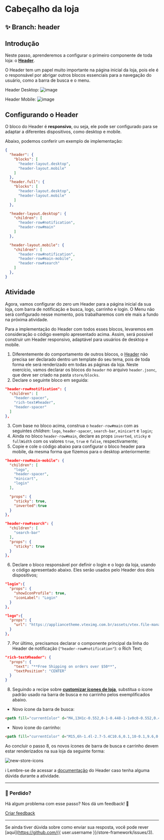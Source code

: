 # Cabeçalho da loja

## :sparkles: **Branch:** header

## Introdução

Neste passo, aprenderemos a configurar o primeiro componente de toda loja: o [**Header**](https://vtex.io/docs/components/all/vtex.store-header/).

O Header tem um papel muito importante na página inicial da loja, pois ele é o responsável por abrigar outros blocos essenciais para a navegação do usuário, como a barra de busca e o menu.

Header Desktop:
![image](https://user-images.githubusercontent.com/12139385/70191371-420ab880-16d7-11ea-9d28-fa2f184870ce.png)

Header Mobile:
![image](https://user-images.githubusercontent.com/12139385/70191413-6797c200-16d7-11ea-9401-754942f5d9a9.png)

## Configurando o Header

O bloco do Header é **responsivo**, ou seja, ele pode ser configurado para se adaptar a diferentes dispositivos, como desktop e mobile.

Abaixo, podemos conferir um exemplo de implementação:

```json
{
  "header": {
    "blocks": [
      "header-layout.desktop",
      "header-layout.mobile"
    ]
  },
  "header.full": {
    "blocks": [
      "header-layout.desktop",
      "header-layout.mobile"
    ]
  },

  "header-layout.desktop": {
    "children": [
      "header-row#notification",
      "header-row#main"
    ]
  },

  "header-layout.mobile": {
    "children": [
      "header-row#notification",
      "header-row#main-mobile",
      "header-row#search"
    ]
  },
}
```

## Atividade

Agora, vamos configurar do zero um Header para a página inicial da sua loja, com barra de notificação e busca, logo, carrinho e login. O Menu não será configurado nesse momento, pois trabalharemos com ele mais a fundo na próxima atividade.

Para a implementação do Header com todos esses blocos, levaremos em consideração o código exemplo apresentado acima. Assim, será possível construir um Header responsivo, adaptável para usuários de desktop e mobile.

1. Diferentemente do comportamento de outros blocos, o [Header](https://vtex.io/docs/components/all/vtex.store-header/) não precisa ser declarado dentro um template do seu tema, pois de toda forma ele será renderizado em todas as páginas da loja. Neste exercício, vamos declarar os blocos do `header` no arquivo `header.jsonc`, que deve ser criado na pasta `store/blocks`.
2. Declare o seguinte bloco em seguida:

```json
"header-row#notification": {
  "children": [
    "header-spacer",
    "rich-text#header",
    "header-spacer"
  ]
},
```

3. Com base no bloco acima, construa o `header-row#main` com as seguintes *children*: `logo`, `header-spacer`, `search-bar`, `minicart` e `login`;
4. Ainda no bloco `header-row#main`, declare as props `inverted`, `sticky` e `fullWidth` com os valores `true`, `true` e `false`, respectivamente;
5. Copie e cole o código abaixo para configurar o bloco header para mobile, da mesma forma que fizemos para o desktop anteriormente:

```json
"header-row#main-mobile": {
  "children": [
    "logo",
    "header-spacer",
    "minicart",
    "login"
  ],

  "props": {
    "sticky": true,
    "inverted":true
  }
},

"header-row#search": {
  "children": [
    "search-bar"
  ],
  "props": {
    "sticky": true
  }
},

```

6. Declare o bloco responsável por definir o login e o logo da loja, usando o código apresentado abaixo. Eles serão usados pelo Header dos dois dispositivos;

```json
"login":{
  "props": {
    "showIconProfile": true,
    "iconLabel": "Login"
  }
},

"logo":{
  "props": {
    "url": "https://appliancetheme.vteximg.com.br/assets/vtex.file-manager-graphql/images/flatflat___6081e50402943bcb11bc45a8e613aa72.png"
  }
},
```

7. Por último, precisamos declarar o componente principal da linha do Header de notificação (`"header-row#notification"`): o Rich Text;

```json
"rich-text#header": {
  "props": {
    "text": "**Free Shipping on orders over $50**",
    "textPosition": "CENTER"
  }
}
```

8. Seguindo a recipe sobre [**customizar ícones de loja**](https://vtex.io/docs/recipes/style/customizing-your-stores-icons), substitua o ícone padrão usado na barra de busca e no carrinho pelos exemplificados abaixo.

- Novo ícone da barra de busca:

```html
<path fill="currentColor" d="M4,13H1c-0.552,0-1-0.448-1-1v0c0-0.552,0.448-1,1-1h3V13z"></path> <path fill="currentColor" d="M15,3H1C0.448,3,0,2.552,0,2v0c0-0.552,0.448-1,1-1h14c0.552,0,1,0.448,1,1v0C16,2.552,15.552,3,15,3z"></path> <path fill="currentColor" d="M4,8H1C0.448,8,0,7.552,0,7v0c0-0.552,0.448-1,1-1h3V8z"></path> <path fill="currentColor" d="M15.707,13.293l-2.274-2.274C13.785,10.424,14,9.74,14,9c0-2.206-1.794-4-4-4S6,6.794,6,9 s1.794,4,4,4c0.74,0,1.424-0.215,2.019-0.567l2.274,2.274L15.707,13.293z M10,11c-1.103,0-2-0.897-2-2s0.897-2,2-2s2,0.897,2,2 S11.103,11,10,11z"></path>
```

- Novo ícone do carrinho:

```html
<path fill="currentColor" d="M15,6h-1.4l-2.7-5.4C10.6,0.1,10-0.1,9.6,0.1C9.1,0.4,8.9,1,9.1,1.4L11.4,6H4.6l2.3-4.6 c0.2-0.5,0-1.1-0.4-1.3C6-0.1,5.4,0.1,5.1,0.6L2.4,6H1c-1.1,0-1.1,1-0.9,1.4l3,8C3.2,15.7,3.6,16,4,16h8c0.4,0,0.8-0.3,0.9-0.6l3-8 C16.1,7,16,6,15,6z"></path>
```

Ao concluir o passo 8, os novos ícones de barra de busca e carrinho devem estar renderizados na sua loja da seguinte forma:

![new-store-icons](https://user-images.githubusercontent.com/52087100/69972450-652f3f80-1500-11ea-93b0-c9a652622840.png)

:information_source: Lembre-se de acessar a [documentação](https://vtex.io/docs/components/all/vtex.store-header/) do Header caso tenha alguma dúvida durante a atividade.

---

### :no_entry_sign: Perdido? 

Há algum problema com esse passo? Nos dá um feedback! :pray:

[Criar feedback](https://docs.google.com/forms/d/e/1FAIpQLSeaWrm0Hogm-txm5Ww6mUa68eDuE3WnpFjUSVJ3Wi3dnmCb7A/viewform?usp=pp_url&entry.1784529524=Cabe%C3%A7alho+da+loja) 

----

Se ainda tiver dúvida sobre como enviar sua resposta, você pode rever [aqui](https://github.com/{{ user.username }}/store-framework/issues/3).
